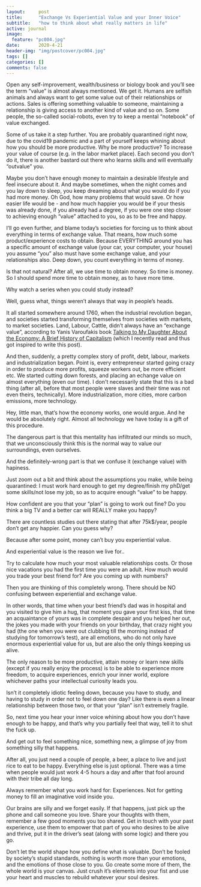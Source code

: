 ```yaml
---
layout:     post
title:      "Exchange Vs Experiential Value and your Inner Voice"
subtitle:   "how to think about what really matters in life"
active: journal
image:
  feature: "pc004.jpg"
date:       2020-4-21
header-img: "img/postcover/pc004.jpg"
tags: []
categories: []
comments: false
---
```



Open any self-improvement, wealth/business or biology book and you’ll see the term “value” is almost always mentioned. We get it. Humans are selfish animals and always want to get some value out of their relationships or actions. Sales is offering something valuable to someone, maintaining a relationship is giving access to another kind of value and so on. Some people, the so-called social-robots, even try to keep a mental “notebook” of value exchanged.

Some of us take it a step further. You are probably quarantined right now, due to the covid19 pandemic and a part of yourself keeps whining about how you should be more productive. Why be more productive? To increase your value of course (e.g. in the labor market place). Each second you don’t do it, there is another bastard out there who learns skills and will eventually “outvalue” you.

Maybe you don’t have enough money to maintain a desirable lifestyle and feel insecure about it. And maybe sometimes, when the night comes and you lay down to sleep, you keep dreaming about what you would do if you had more money. Oh God, how many problems that would save. Or how easier life would be - and how much happier you would be if your thesis was already done, if you already had a degree, if you were one step closer to achieving enough “value” attached to you, so as to be free and happy.

I’ll go even further, and blame today’s societies for forcing us to think about everything in terms of exchange value. That means, how much some product/experience costs to obtain. Because EVERYTHING around you has a specific amount of exchange value (your car, your computer, your house) you assume “you” also must have some exchange value, and your relationships also. Deep down, you count everything in terms of money.

Is that not natural? After all, we use time to obtain money. So time is money. So I should spend more time to obtain money, as to have more time.

Why watch a series when you could study instead?

Well, guess what, things weren’t always that way in people’s heads.

It all started somewhere around 1760, when the industrial revolution began, and societies started transforming themselves from societies with markets, to market societies. Land, Labour, Cattle, didn’t always have an “exchange value”, according to Yanis Varoufakis book <a href="https://www.goodreads.com/is/book/show/36992441-talking-to-my-daughter-about-the-economy">Talking to My Daughter About the Economy: A Brief History of Capitalism</a> (which I recently read and thus got inspired to write this post).

And then, suddenly, a pretty complex story of profit, debt, labour, markets and industrialization began. Point is, every entrepreneur started going crazy in order to produce more profits, squeeze workers out, be more efficient etc. We started cutting down forests, and placing an echange value on almost everything (even our time). I don't necessarily state that this is a bad thing (after all, before that most people were slaves and their time was not even theirs, technically). More industrialization, more cities, more carbon emissions, more technology.

Hey, little man, that’s how the economy works, one would argue. And he would be absolutely right. Almost all technology we have today is a gift of this procedure.

The dangerous part is that this mentality has infiltrated our minds so much, that we unconsciously think this is the normal way to value our surroundings, even ourselves.

And the definitely-wrong part is that we confuse it (exchange value) with hapiness.

Just zoom out a bit and think about the assumptions you make, while being quarantined: I must work hard enough to get my degree/finish my phD/get some skills/not lose my job, so as to acquire enough “value” to be happy.

How confident are you that your “plan” is going to work out fine? Do you think a big TV and a better car will REALLY make you happy?

There are countless studies out there stating that after 75k$/year, people don’t get any happier. Can you guess why?

Because after some point, money can’t buy you experiential value.

And experiential value is the reason we live for..

Try to calculate how much your most valuable relationships costs. Or those nice vacations you had the first time you were an adult. How much would you trade your best friend for? Are you coming up with numbers?

Then you are thinking of this completely wrong. There should be NO confusing between experiential and exchange value.

In other words, that time when your best friend’s dad was in hospital and you visited to give him a hug, that moment you gave your first kiss, that time an acquaintance of yours was in complete despair and you helped her out, the jokes you made with your friends on your birthday, that crazy night you had (the one when you were out clubbing till the morning instead of studying for tomorrow’s test), are all emotions, who do not only have enormous experiential value for us, but are also the only things keeping us alive.

The only reason to be more productive, attain money or learn new skills (except if you really enjoy the process) is to be able to experience more freedom, to acquire experiences, enrich your inner world, explore whichever paths your intellectual curiosity leads you.

Isn’t it completely idiotic feeling down, because you have to study, and having to study in order not to feel down one day? Like there is even a linear relationship between those two, or that your “plan” isn’t extremely fragile.

So, next time you hear your inner voice whining about how you don’t have enough to be happy, and that’s why you partially feel that way, tell it to shut the fuck up.

And get out to feel something nice, something new, a glimpse of joy from something silly that happens.

After all, you just need a couple of people, a beer, a place to live and just rice to eat to be happy. Everything else is just optional. There was a time when people would just work 4-5 hours a day and after that fool around with their tribe all day long.

Always remember what you work hard for: Experiences. Not for getting money to fill an imaginative void inside you.

Our brains are silly and we forget easily. If that happens, just pick up the phone and call someone you love. Share your thoughts with them, remember a few good moments you too shared. Get in touch with your past experience, use them to empower that part of you who desires to be alive and thrive, put it in the driver’s seat (along with some logic) and there you go.

Don’t let the world shape how you define what is valuable. Don’t be fooled by society’s stupid standards, nothing is worth more than your emotions, and the emotions of those close to you. Go create some more of them, the whole world is your canvas. Just crush it’s elements into your fist and use your heart and muscles to rebuild whatever your soul desires.
